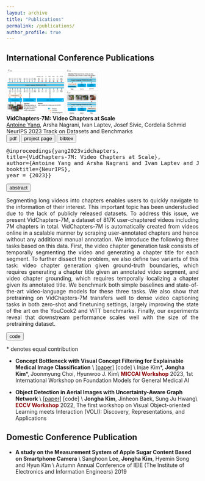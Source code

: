 ```yaml
---
layout: archive
title: "Publications"
permalink: /publications/
author_profile: true
---
```


## International Conference Publications
<div class="row">
	<div class="col-xs-10 col-sm-4 col-md-4" style="height:120px">
		<a class="thumbnail">
		<img src="../images/flipped_vqa.png" height="100%" alt="VidChapters-7M: Video Chapters at Scale">
                </a>
	</div>
      <div class="col-xs-12 col-sm-8 col-md-8">
          <strong>VidChapters-7M: Video Chapters at Scale</strong> <br>
	<u>Antoine Yang</u>, Arsha Nagrani, Ivan Laptev, Josef Sivic, Cordelia Schmid<br>
          NeurIPS 2023 Track on Datasets and Benchmarks <br>
          <a href="https://arxiv.org/pdf/2309.13952.pdf"><button type="button" class="btn btn-primary btn-xs">pdf</button></a>
	<a href="vidchapters.html"><button type="button" class="btn btn-primary btn-xs">project page</button></a>
          <button type="button" class="btn btn-primary btn-xs" data-toggle="collapse" data-target="#bibtex9">bibtex</button>
	<div id="bibtex9" class="collapse">
	  <pre><tt>@inproceedings{yang2023vidchapters,
title={VidChapters-7M: Video Chapters at Scale},
author={Antoine Yang and Arsha Nagrani and Ivan Laptev and Josef Sivic and Cordelia Schmid},
booktitle={NeurIPS},
year = {2023}}</tt></pre>
	</div>
	<button type="button" class="btn btn-primary btn-xs" data-toggle="collapse" data-target="#abstract9">abstract</button>
	<div id="abstract9" class="collapse">
        <p style="text-align: justify;">
	        Segmenting long videos into chapters enables users to quickly navigate to the information of their interest.
            This important topic has been understudied due to the lack of publicly released datasets.
            To address this issue, we present VidChapters-7M, a dataset of 817K user-chaptered videos including 7M chapters in total.
            VidChapters-7M is automatically created from videos online in a scalable manner by scraping user-annotated chapters and hence without any additional manual annotation.
            We introduce the following three tasks based on this data.
            First, the video chapter generation task consists of temporally segmenting the video and generating a chapter title for each segment.
            To further dissect the problem, we also define two variants of this task: video chapter generation given ground-truth boundaries, which requires generating a chapter title given an annotated video segment, and video chapter grounding, which requires temporally localizing a chapter given its annotated title.
            We benchmark both simple baselines and state-of-the-art video-language models for these three tasks.
            We also show that pretraining on VidChapters-7M transfers well to dense video captioning tasks in both zero-shot and finetuning settings, largely improving the state of the art on the YouCook2 and ViTT benchmarks.
            Finally, our experiments reveal that downstream performance scales well with the size of the pretraining dataset.
            </p>
        </div>
          <a href="https://github.com/antoyang/VidChapters"><button type="button" class="btn btn-primary btn-xs">code</button></a>
          <span></span>
      </div>
    </div>


\* denotes equal contribution 
- **Concept Bottleneck with Visual Concept Filtering for Explainable Medical Image Classification** \\
[[paper]](https://arxiv.org/abs/2308.11920) [code] \\
Injae Kim\*, <b>Jongha Kim</b>\*, Joonmyung Choi, Hyunwoo J. Kim\\
<span style="color:darkred">**MICCAI Workshop**</span> 2023, 1st International Workshop on Foundation Models for General Medical AI

- **Object Detection in Aerial Images with Uncertainty-Aware Graph Network** \\
[[paper]](https://arxiv.org/abs/2208.10781) [code] \\
<b>Jongha Kim</b>, Jinheon Baek, Sung Ju Hwang\\
<span style="color:darkred">**ECCV Workshop**</span> 2022, The first workshop on Visual Object-oriented Learning meets Interaction (VOLI): Discovery, Representations, and Applications

## Domestic Conference Publication
- **A study on the Measurement System of Apple Sugar Content Based on Smartphone Camera** \\
Sanghoon Lee, <b>Jongha Kim</b>, Hyemin Song and Hyun Kim \\
Autumn Annual Conference of IEIE (The Institute of Electronics and Information Engineers) 2019